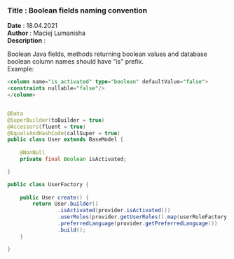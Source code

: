 <h3><b>Title</b> : Boolean fields naming convention</h3>
<b>Date</b> : 18.04.2021<br>
<b>Author</b> : Maciej Lumanisha<br>
<b>Description</b> :<br>

Boolean Java fields, methods returning boolean values and database boolean column names should have "is" prefix.<br>
Example:

```sql
<column name="is_activated" type="boolean" defaultValue="false">
<constraints nullable="false"/>
</column>

```

```java

@Data
@SuperBuilder(toBuilder = true)
@Accessors(fluent = true)
@EqualsAndHashCode(callSuper = true)
public class User extends BaseModel {
	
	@NonNull
	private final Boolean isActivated;

}
```

```java
public class UserFactory {
	
	public User create() {
		return User.builder()
				.isActivated(provider.isActivated())
				.userRoles(provider.getUserRoles().map(userRoleFactory::create))
				.preferredLanguage(provider.getPreferredLanguage())
				.build();
	}

}
```



